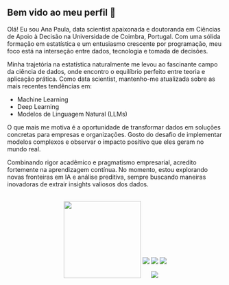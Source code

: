 ## Bem vido ao meu perfil 👋

Olá! Eu sou Ana Paula, data scientist apaixonada e doutoranda em Ciências de Apoio à Decisão na Universidade de Coimbra, Portugal. Com uma sólida formação em estatística e um entusiasmo crescente por programação, meu foco está na interseção entre dados, tecnologia e tomada de decisões.

Minha trajetória na estatística naturalmente me levou ao fascinante campo da ciência de dados, onde encontro o equilíbrio perfeito entre teoria e aplicação prática. Como data scientist, mantenho-me atualizada sobre as mais recentes tendências em:

- Machine Learning
- Deep Learning
- Modelos de Linguagem Natural (LLMs)

O que mais me motiva é a oportunidade de transformar dados em soluções concretas para empresas e organizações. Gosto do desafio de implementar modelos complexos e observar o impacto positivo que eles geram no mundo real.

Combinando rigor acadêmico e pragmatismo empresarial, acredito fortemente na aprendizagem contínua. No momento, estou explorando novas fronteiras em IA e análise preditiva, sempre buscando maneiras inovadoras de extrair insights valiosos dos dados.

<br>
<!--GITHUB STATUS -->
<div align="center">
<!--img height= "180em" src="https://github-readme-stats.vercel.app/api?username=ana-januario&show_icons=true&theme=dark&include_all_commits=true&count_private=true"/-->

<img height= "180em" src="https://github-readme-stats.vercel.app/api/top-langs/?username=ana-januario&layout=compact&langs_count=7&theme=gruvbox"/>

<!--Redes sociais -->
<div align="center" style="display: inline-block;">

<a href="https://www.linkedin.com/in/anapfjanuario/" target="_blank"><img src="https://img.shields.io/badge/LinkedIn-0077B5?style=for-the-badge&logo=linkedin&logoColor=white" target="_blank"></a>
<a href="https://www.instagram.com/anapfjanuario/" target="_blank"><img src="https://img.shields.io/badge/Instagram-E4405F?style=for-the-badge&logo=instagram&logoColor=white" target="_blank"></a>
<a href="https://medium.com/@AnaPFJanuario" target="_blank"><img src="https://img.shields.io/badge/Medium-12100E?style=for-the-badge&logo=medium&logoColor=white" target="_blank"></a>

![](https://visitor-badge.glintch.me/badge?page_id=ana-januario)
</div>